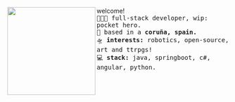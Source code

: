 

<a href="https://i.pinimg.com/originals/9d/9b/d1/9d9bd13afce1a798d22ecfd9897730ed.gif"><img align="left" width="200" src="https://i.pinimg.com/originals/9d/9b/d1/9d9bd13afce1a798d22ecfd9897730ed.gif"></a>  welcome!<br><samp>
  <kbd>👩🏼‍💻</kbd> full-stack developer, wip: pocket hero. <br> 
  <kbd>🌱</kbd> based in a <b>coruña, spain.</b> <br>
  <kbd>🛸</kbd> <b>interests:</b> robotics, open-source, art and ttrpgs! <br>
   <kbd>💻</kbd> <b>stack:</b> java, springboot, c#, angular, python. <br>
